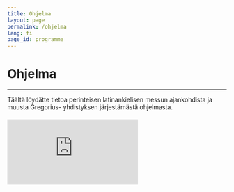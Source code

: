 ```yaml
---
title: Ohjelma
layout: page
permalink: /ohjelma
lang: fi
page_id: programme
---
```


# Ohjelma

---

Täältä löydätte tietoa perinteisen latinankielisen messun ajankohdista ja muusta Gregorius-
yhdistyksen järjestämästä ohjelmasta.

<div class="relative max-w-4xl mx-auto" style="margin: 20px 0;">
    <div class="relative w-full h-0 calendar-container" style="padding-bottom: 75%;">
        <iframe src="https://calendar.google.com/calendar/embed?height=600&wkst=1&ctz=Europe%2FHelsinki&showPrint=0&showNav=0&mode=AGENDA&showCalendars=0&src=MmIxYzJmYmFlMjViNDQ3N2U0MTcxMGFiYWQ0OTg5NWQzMGI0MzY3N2EyMTM5MzdiOTcwOTU4NWY2MTJmOTg2MkBncm91cC5jYWxlbmRhci5nb29nbGUuY29t&color=%234285f4" 
                class="absolute top-0 left-0 w-full h-full border border-gray-400" 
                frameborder="0" scrolling="no"></iframe>
    </div>
</div>

<style>
.calendar-container {
    max-height: 37.5rem; /* 600px in rem */
}
@media (max-width: 640px) {
    .calendar-container {
        padding-bottom: 120% !important;
        max-height: 25rem; /* 400px in rem for mobile */
    }
}
@media (min-width: 641px) {
    .calendar-container {
        padding-bottom: 75% !important;
        max-height: 37.5rem; /* 600px in rem for desktop */
    }
}
</style>
